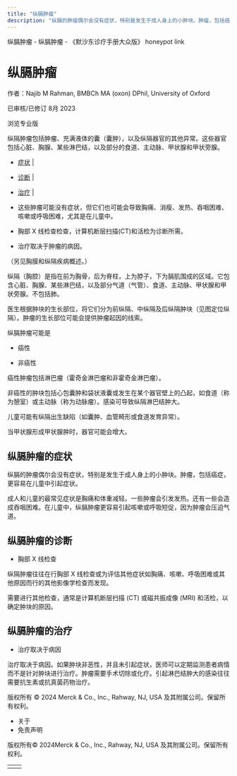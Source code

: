 ```yaml
---
title: "纵膈肿瘤"
description: "纵膈的肿瘤偶尔会没有症状，特别是发生于成人身上的小肿块。肿瘤，包括癌症，更容易在儿童中引起症状。"
---
```


﻿纵膈肿瘤 \- 纵膈肿瘤 \- 《默沙东诊疗手册大众版》 honeypot link

# 纵膈肿瘤

作者：Najib M Rahman, BMBCh MA (oxon) DPhil, University of Oxford

已审核/已修订 8月 2023

浏览专业版

纵隔肿瘤包括肿瘤、充满液体的囊（囊肿），以及纵隔器官的其他异常。这些器官包括心脏、胸腺、某些淋巴结，以及部分的食道、主动脉、甲状腺和甲状旁腺。

- [症状](#症状_v6687504_zh) \|
- [诊断](#诊断_v6687508_zh) \|
- [治疗](#治疗_v6687511_zh) \|

- 这些肿瘤可能没有症状，但它们也可能会导致胸痛、消瘦、发热、吞咽困难、咳嗽或呼吸困难，尤其是在儿童中。

- 胸部 X 线检查检查，计算机断层扫描(CT)和活检为诊断所需。

- 治疗取决于肿瘤的病因。


（另见胸膜和纵隔疾病概述。）

纵隔（胸腔）是指在前为胸骨，后为脊柱，上为脖子，下为膈肌围成的区域。它包含心脏、胸腺、某些淋巴结，以及部分气道（气管）、食道、主动脉、甲状腺和甲状旁腺。不包括肺。

医生根据肿块的生长部位，将它们分为前纵隔、中纵隔及后纵隔肿块（见图定位纵隔）。肿瘤的生长部位可能会提供肿瘤起因的线索。

纵膈肿瘤可能是

- 癌性

- 非癌性


癌性肿瘤包括淋巴瘤（霍奇金淋巴瘤和非霍奇金淋巴瘤）。

非癌性的肿块包括心包囊肿和袋状液囊或发生在某个器官壁上的凸起，如食道（称为憩室）或主动脉（称为动脉瘤）。感染可导致纵隔淋巴结肿大。

儿童可能有纵隔出生缺陷（如囊肿、血管畸形或食道发育异常）。

当甲状腺形成甲状腺肿时，器官可能会增大。

## 纵膈肿瘤的症状

纵膈的肿瘤偶尔会没有症状，特别是发生于成人身上的小肿块。肿瘤，包括癌症，更容易在儿童中引起症状。

成人和儿童的最常见症状是胸痛和体重减轻。一些肿瘤会引发发热。还有一些会造成吞咽困难。在儿童中，纵膈肿瘤更容易引起咳嗽或呼吸短促，因为肿瘤会压迫气道。

## 纵膈肿瘤的诊断

- 胸部 X 线检查


纵隔肿瘤往往在行胸部 X 线检查或为评估其他症状如胸痛、咳嗽、呼吸困难或其他原因而行的其他影像学检查而发现。

需要进行其他检查，通常是计算机断层扫描 (CT) 或磁共振成像 (MRI) 和活检，以确定肿块的原因。

## 纵膈肿瘤的治疗

- 治疗取决于病因


治疗取决于病因。如果肿块非恶性，并且未引起症状，医师可以定期监测患者病情而不是针对肿块进行治疗。肿瘤需要手术切除或化疗。引起淋巴结肿大的感染往往需要抗生素或抗真菌药物治疗。



版权所有 © 2024
Merck & Co., Inc., Rahway, NJ, USA 及其附属公司。保留所有权利。

- 关于
- 免责声明

版权所有© 2024Merck & Co., Inc., Rahway, NJ, USA 及其附属公司。保留所有权利。

|     |     |
| --- | --- |
|  |  |